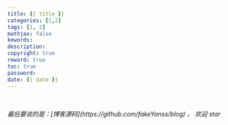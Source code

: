 ```yaml
---
title: {{ title }}
categories: [1,2]
tags: [1, 2]
mathjax: false
kewords: 
description: 
copyright: true
reward: true
toc: true
password: 
date: {{ date }}
---
```




<br>
<p id="div-border-top-green"><i>最后要说的是：[博客源码](https://github.com/fakeYanss/blog) ， 欢迎 star</i></p>